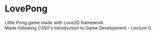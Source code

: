# LovePong
Little Pong game made with Love2D framework. <br/>
Made following CS50's Introduction to Game Development - Lecture 0.
